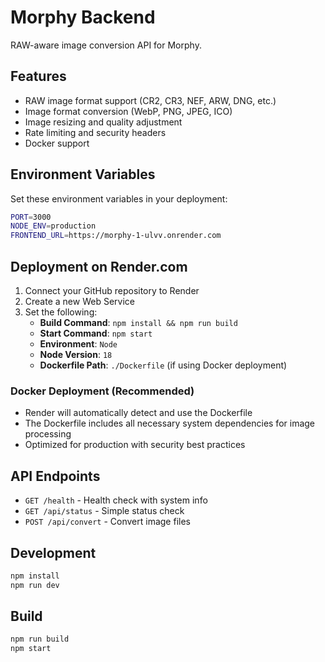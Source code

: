 # Morphy Backend

RAW-aware image conversion API for Morphy.

## Features

- RAW image format support (CR2, CR3, NEF, ARW, DNG, etc.)
- Image format conversion (WebP, PNG, JPEG, ICO)
- Image resizing and quality adjustment
- Rate limiting and security headers
- Docker support

## Environment Variables

Set these environment variables in your deployment:

```bash
PORT=3000
NODE_ENV=production
FRONTEND_URL=https://morphy-1-ulvv.onrender.com
```

## Deployment on Render.com

1. Connect your GitHub repository to Render
2. Create a new Web Service
3. Set the following:
   - **Build Command**: `npm install && npm run build`
   - **Start Command**: `npm start`
   - **Environment**: `Node`
   - **Node Version**: `18`
   - **Dockerfile Path**: `./Dockerfile` (if using Docker deployment)

### Docker Deployment (Recommended)
- Render will automatically detect and use the Dockerfile
- The Dockerfile includes all necessary system dependencies for image processing
- Optimized for production with security best practices

## API Endpoints

- `GET /health` - Health check with system info
- `GET /api/status` - Simple status check
- `POST /api/convert` - Convert image files

## Development

```bash
npm install
npm run dev
```

## Build

```bash
npm run build
npm start
```
